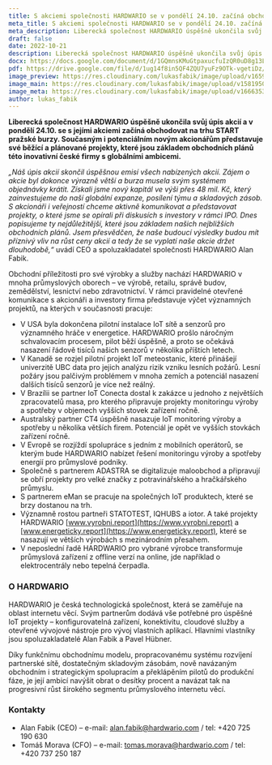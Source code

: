 ```yaml
---
title: S akciemi společnosti HARDWARIO se v pondělí 24.10. začíná obchodovat na trhu START pražské burzy, firma představila běžící a plánované IoT projekty
meta_title: S akciemi společnosti HARDWARIO se v pondělí 24.10. začíná obchodovat na trhu START pražské burzy, firma představila běžící a plánované IoT projekty
meta_description: Liberecká společnost HARDWARIO úspěšně ukončila svůj úpis akcií a v pondělí 24.10. se s jejími akciemi začíná obchodovat na trhu START pražské burzy. Současným i potenciálním novým akcionářům představuje své běžící a plánované projekty, které jsou základem obchodních plánů této inovativní české firmy s globálními ambicemi.
draft: false
date: 2022-10-21
description: Liberecká společnost HARDWARIO úspěšně ukončila svůj úpis akcií a v pondělí 24.10. se s jejími akciemi začíná obchodovat na trhu START pražské burzy. Současným i potenciálním novým akcionářům představuje své běžící a plánované projekty, které jsou základem obchodních plánů této inovativní české firmy s globálními ambicemi.
docx: https://docs.google.com/document/d/1GQmnsKMuGtpaxucfuIzQR0uD8g13Lk8N/edit?usp=sharing&ouid=100979526148034723712&rtpof=true&sd=true
pdf: https://drive.google.com/file/d/1ug14f8in5QF4ZQU7yuFz9OTk-vgetiDz/view?usp=sharing
image_preview: https://res.cloudinary.com/lukasfabik/image/upload/v1659092017/press/AlanFabik_PavelHubner-1.jpg
image_main: https://res.cloudinary.com/lukasfabik/image/upload/v1581950249/blog/wide_placeholder.jpg
image_meta: https://res.cloudinary.com/lukasfabik/image/upload/v1666353099/press/2022-10-21-ipo.png
author: lukas_fabik
---
```


**Liberecká společnost HARDWARIO úspěšně ukončila svůj úpis akcií a v pondělí 24.10. se s jejími akciemi začíná obchodovat na trhu START pražské burzy. Současným i potenciálním novým akcionářům představuje své běžící a plánované projekty, které jsou základem obchodních plánů této inovativní české firmy s globálními ambicemi.**

*„Náš úpis akcií skončil úspěšnou emisí všech nabízených akcií. Zájem o akcie byl dokonce výrazně větší a burza musela svým systémem objednávky krátit. Získali jsme nový kapitál ve výši přes 48 mil. Kč, který zainvestujeme do naší globální expanze, posílení týmu a skladových zásob. S akcionáři i veřejností chceme aktivně komunikovat a představovat projekty, o které jsme se opírali při diskusích s investory v rámci IPO. Dnes popisujeme ty nejdůležitější, které jsou základem našich nejbližších obchodních plánů. Jsem přesvědčen, že naše budoucí výsledky budou mít příznivý vliv na růst ceny akcií a tedy že se vyplatí naše akcie držet dlouhodobě,“* uvádí CEO a spoluzakladatel společnosti HARDWARIO Alan Fabik.

Obchodní příležitosti pro své výrobky a služby nachází HARDWARIO v mnoha průmyslových oborech – ve výrobě, retailu, správě budov, zemědělství, lesnictví nebo zdravotnictví. V rámci pravidelné otevřené komunikace s akcionáři a investory firma představuje výčet významných projektů, na kterých v současnosti pracuje:

* V USA byla dokončena pilotní instalace IoT sítě a senzorů pro významného hráče v energetice. HARDWARIO prošlo náročným schvalovacím procesem, pilot běží úspěšně, a proto se očekává nasazení řádově tisíců našich senzorů v několika příštích letech.
* V Kanadě se rozjel pilotní projekt IoT meteostanic, které přinášejí univerzitě UBC data pro jejich analýzu rizik vzniku lesních požárů. Lesní požáry jsou palčivým problémem v mnoha zemích a potenciál nasazení dalších tisíců senzorů je více než reálný.
* V Brazílii se partner IoT Conecta dostal k zakázce u jednoho z největších zpracovatelů masa, pro kterého připravuje projekty monitoringu výroby a spotřeby v objemech vyšších stovek zařízení ročně.
* Australský partner CT4 úspěšně nasazuje IoT monitoring výroby a spotřeby u několika větších firem. Potenciál je opět ve vyšších stovkách zařízení ročně.
* V Evropě se rozjíždí spolupráce s jedním z mobilních operátorů, se kterým bude HARDWARIO nabízet řešení monitoringu výroby a spotřeby energií pro průmyslové podniky.
* Společně s partnerem ADASTRA se digitalizuje maloobchod a připravují se obří projekty pro velké značky z potravinářského a hračkářského průmyslu. 
* S partnerem eMan se pracuje na společných IoT produktech, které se brzy dostanou na trh.
* Významně rostou partneři STATOTEST, IQHUBS a iotor. A také projekty HARDWARIO [www.vyrobni.report](https://www.vyrobni.report) a [www.energeticky.report](https://www.energeticky.report), které se nasazují ve větších výrobách s mezinárodním přesahem. 
* V neposlední řadě HARDWARIO pro vybrané výrobce transformuje průmyslová zařízení z offline verzí na online, jde například o elektrocentrály nebo tepelná čerpadla.

### O HARDWARIO 

HARDWARIO je česká technologická společnost, která se zaměřuje na oblast internetu věcí. Svým partnerům dodává vše potřebné pro úspěšné IoT projekty – konfigurovatelná zařízení, konektivitu, cloudové služby a otevřené vývojové nástroje pro vývoj vlastních aplikací. Hlavními vlastníky jsou spoluzakladatelé Alan Fabik a Pavel Hübner.

Díky funkčnímu obchodnímu modelu, propracovanému systému rozvíjení partnerské sítě, dostatečným skladovým zásobám, nově navázaným obchodním i strategickým spolupracím a překlápěním pilotů do produkční fáze, je její ambicí navýšit obrat o desítky procent a navázat tak na progresivní růst širokého segmentu průmyslového internetu věcí.


### Kontakty

- Alan Fabik (CEO) – e-mail: alan.fabik@hardwario.com / tel: +420 725 190 630
- Tomáš Morava (CFO) – e-mail: tomas.morava@hardwario.com / tel: +420 737 250 187